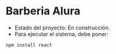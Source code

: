 <h1>Barberia Alura</h1>

- Estado del proyecto: En construcción.
- Para ejecutar el sistema, debe poner:
  
```npm install react```
